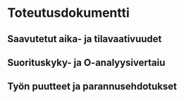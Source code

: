 # Toteutusdokumentti

## Saavutetut aika- ja tilavaativuudet

## Suorituskyky- ja O-analyysivertaiu

## Työn puutteet ja parannusehdotukset
